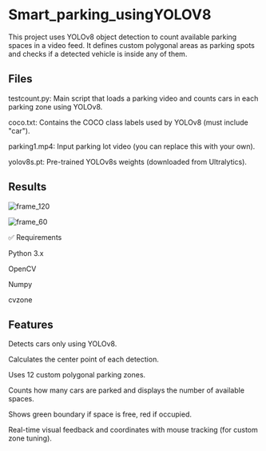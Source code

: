 # Smart_parking_usingYOLOV8

This project uses YOLOv8 object detection to count available parking spaces in a video feed. It defines custom polygonal areas as parking spots and checks if a detected vehicle is inside any of them.

## Files


testcount.py: Main script that loads a parking video and counts cars in each parking zone using YOLOv8.

coco.txt: Contains the COCO class labels used by YOLOv8 (must include "car").

parking1.mp4: Input parking lot video (you can replace this with your own).

yolov8s.pt: Pre-trained YOLOv8s weights (downloaded from Ultralytics).


## Results





![frame_120](https://github.com/user-attachments/assets/54e50e95-acde-430e-a111-d9ef83fe7b3e)


![frame_60](https://github.com/user-attachments/assets/833cd61a-e50e-4517-901d-ccd41bc616a8)


✅ Requirements

Python 3.x

OpenCV

Numpy

cvzone



## Features


Detects cars only using YOLOv8.

Calculates the center point of each detection.

Uses 12 custom polygonal parking zones.

Counts how many cars are parked and displays the number of available spaces.

Shows green boundary if space is free, red if occupied.

Real-time visual feedback and coordinates with mouse tracking (for custom zone tuning).

